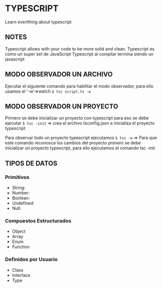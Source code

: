 # TYPESCRIPT
Learn everithing about typescript

## NOTES

Typescript allows with your code to be more solid and clean.
Typescript es como un super set de JavaScript
Typescript al compilar termina siendo un javascript

## MODO OBSERVADOR UN ARCHIVO
Ejecutar el siguiente comando para habilitar el modo observador, para ello usamos el '-w'=>watch
`$ tsc script.ts -w`

## MODO OBSERVADOR UN PROYECTO
Primero se debe inicializar un proyecto con typescript para eso se debe 
ejecutar
`$ tsc -init` => crea el archivo tsconfig.json e inicializa el proyecto typescript

Para observar todo un proyecto typescript ejecutamos 
`$ tsc -w` => Para que este comando reconosca los cambios del proyecto primero se debe inicializar un proyecto typescript, para ello ejecutamos el comando tsc -init

## TIPOS DE DATOS
### Primitivos
* String:
* Number:
* Boolean:
* Undefined:
* Null: 
### Compuestos Estructurados
* Object
* Array
* Enum
* Function
### Definidos por Usuario
* Class
* Interface
* Type